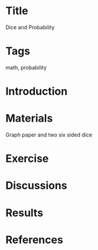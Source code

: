 # Title

Dice and Probability

# Tags

math, probability

# Introduction

# Materials

Graph paper and two six sided dice

# Exercise

# Discussions

# Results

# References
